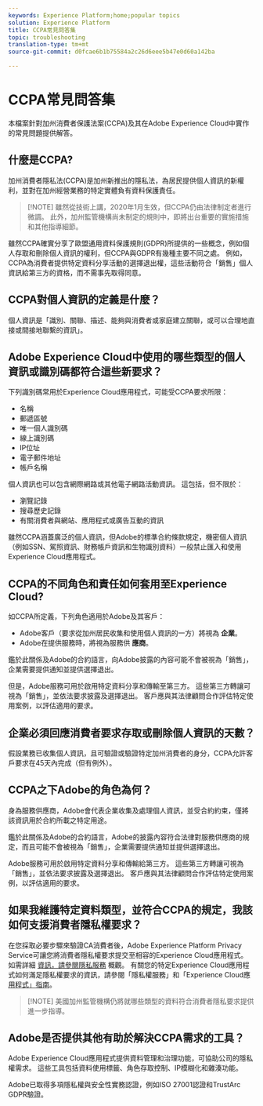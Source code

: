 ```yaml
---
keywords: Experience Platform;home;popular topics
solution: Experience Platform
title: CCPA常見問答集
topic: troubleshooting
translation-type: tm+mt
source-git-commit: d0fcae6b1b75584a2c26d6eee5b47e0d60a142ba

---
```



# CCPA常見問答集

本檔案針對加州消費者保護法案(CCPA)及其在Adobe Experience Cloud中實作的常見問題提供解答。

## 什麼是CCPA?

加州消費者隱私法(CCPA)是加州新推出的隱私法，為居民提供個人資訊的新權利，並對在加州經營業務的特定實體負有資料保護責任。

>[!NOTE] 雖然從技術上講，2020年1月生效，但CCPA仍由法律制定者進行微調。 此外，加州監管機構尚未制定的規則中，即將出台重要的實施措施和其他指導細節。

雖然CCPA確實分享了歐盟通用資料保護規則(GDPR)所提供的一些概念，例如個人存取和刪除個人資訊的權利，但CCPA與GDPR有幾種主要不同之處。 例如，CCPA為消費者提供特定資料分享活動的選擇退出權，這些活動符合「銷售」個人資訊給第三方的資格，而不需事先取得同意。

## CCPA對個人資訊的定義是什麼？

個人資訊是「識別、關聯、描述、能夠與消費者或家庭建立關聯，或可以合理地直接或間接地聯繫的資訊」。

## Adobe Experience Cloud中使用的哪些類型的個人資訊或識別碼都符合這些新要求？

下列識別碼常用於Experience Cloud應用程式，可能受CCPA要求所限：

- 名稱
- 郵遞區號
- 唯一個人識別碼
- 線上識別碼
- IP位址
- 電子郵件地址
- 帳戶名稱

個人資訊也可以包含網際網路或其他電子網路活動資訊。 這包括，但不限於：

- 瀏覽記錄
- 搜尋歷史記錄
- 有關消費者與網站、應用程式或廣告互動的資訊

雖然CCPA涵蓋廣泛的個人資訊，但Adobe的標準合約條款規定，機密個人資訊（例如SSN、駕照資訊、財務帳戶資訊和生物識別資料）一般禁止匯入和使用Experience Cloud應用程式。

## CCPA的不同角色和責任如何套用至Experience Cloud?

如CCPA所定義，下列角色適用於Adobe及其客戶：

- Adobe客戶（要求從加州居民收集和使用個人資訊的一方）將視為 **企業**。
- Adobe在提供服務時，將視為服務供 **應商**。

鑑於此關係及Adobe的合約語言，向Adobe披露的內容可能不會被視為「銷售」，企業需要提供通知並提供選擇退出。

但是，Adobe服務可用於啟用特定資料分享和傳輸至第三方。 這些第三方轉讓可視為「銷售」，並依法要求披露及選擇退出。  客戶應與其法律顧問合作評估特定使用案例，以評估適用的要求。

## 企業必須回應消費者要求存取或刪除個人資訊的天數？

假設業務已收集個人資訊，且可驗證或驗證特定加州消費者的身分，CCPA允許客戶要求在45天內完成（但有例外）。

## CCPA之下Adobe的角色為何？

身為服務供應商，Adobe會代表企業收集及處理個人資訊，並受合約約束，僅將該資訊用於合約所載之特定用途。

鑑於此關係及Adobe的合約語言，Adobe的披露內容符合法律對服務供應商的規定，而且可能不會被視為「銷售」，企業需要提供通知並提供選擇退出。

Adobe服務可用於啟用特定資料分享和傳輸給第三方。 這些第三方轉讓可視為「銷售」，並依法要求披露及選擇退出。  客戶應與其法律顧問合作評估特定使用案例，以評估適用的要求。

## 如果我維護特定資料類型，並符合CCPA的規定，我該如何支援消費者隱私權要求？

在您採取必要步驟來驗證CA消費者後，Adobe Experience Platform Privacy Service可讓您將消費者隱私權要求提交至相容的Experience Cloud應用程式。 如需詳細 [資訊，請參閱隱私服務](../home.md) 概觀。 有關您的特定Experience Cloud應用程式如何滿足隱私權要求的資訊，請參閱「隱私權服務」和「Experience Cloud應 [用程式」指南](../experience-cloud-apps.md)。

>[!NOTE] 美國加州監管機構仍將就哪些類型的資料符合消費者隱私要求提供進一步指導。

## Adobe是否提供其他有助於解決CCPA需求的工具？

Adobe Experience Cloud應用程式提供資料管理和治理功能，可協助公司的隱私權需求。 這些工具包括資料使用標籤、角色存取控制、IP模糊化和雜湊功能。

Adobe已取得多項隱私權與安全性實務認證，例如ISO 27001認證和TrustArc GDPR驗證。